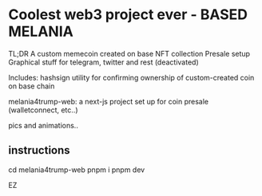 # Coolest web3 project ever - BASED MELANIA

TL;DR
A custom memecoin created on base 
NFT collection
Presale setup
Graphical stuff for telegram, twitter and rest (deactivated)


Includes:
hashsign utility for confirming ownership of custom-created coin on base chain 

melania4trump-web: a next-js project set up for coin presale (walletconnect, etc..)

pics and animations..


## instructions

cd melania4trump-web 
pnpm i
pnpm dev

EZ



